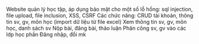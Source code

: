 Website quản lý học tập, áp dụng bảo mật cho một số lỗ hổng: sql injection, file upload, file inclusion, XSS, CSRF
Các chức năng:
CRUD tài khoản, thông tin sv, gv, môn học (import dữ liệu từ file excel)
Xem thông tin sv, gv, môn học, danh sách sv
Nộp bài, đăng bài, thảo luận
Phân công sv, gv vào các lớp học phần
Đăng nhập, đổi mk
